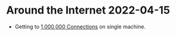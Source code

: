 # Around the Internet 2022-04-15

- Getting to [1,000,000 Connections](https://josephmate.github.io/2022-04-14-max-connections/) on single machine.
